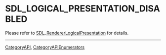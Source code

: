 # SDL_LOGICAL_PRESENTATION_DISABLED

Please refer to [SDL_RendererLogicalPresentation](SDL_RendererLogicalPresentation) for details.

----
[CategoryAPI](CategoryAPI), [CategoryAPIEnumerators](CategoryAPIEnumerators)

